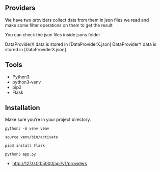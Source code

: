 ## Providers

We have two providers collect data from them in json files we read and make some filter operations on them to get the result

You can check the json files inside jsons folder

DataProviderX data is stored in [DataProviderX.json]
DataProviderY data is stored in [DataProviderX.json]

## Tools
* Python3
* python3-venv
* pip3
* Flask

## Installation

Make sure you’re in your project directory.

`python3 -m venv venv`

`source venv/bin/activate`

`pip3 install flask`

`python3 app.py`

* http://127.0.0.1:5000/api/v1/providers


